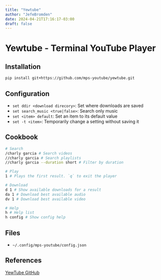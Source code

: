 ```yaml
---
title: "Yewtube"
author: "JefeBromden"
date: 2024-04-21T17:16:17-03:00
draft: false
---
```


# Yewtube - Terminal YouTube Player
## Installation
```bash
pip install git+https://github.com/mps-youtube/yewtube.git
```

## Configuration
- `set ddir <download direcory>`: Set where downloads are saved
- `set search_music <true|false>`: Search only music
- `set <item> default`: Set an item to its default value
- `set -t <item>`: Temporarily change a setting without saving it

## Cookbook
```bash
# Search
/charly garcia # Search videos
//charly garcia # Search playlists
//charly garcia --duration short # Filter by duration

# Play
1 # Plays the first result. `q` to exit the player

# Download
d 1 # Show available downloads for a result
da 1 # Download best available audio
dv 1 # Download best available video

# Help
h # Help list
h config # Show config help
```

## Files
- `~/.config/mps-youtube/config.json`

## References
[YewTube GitHub](https://github.com/mps-youtube/yewtube)